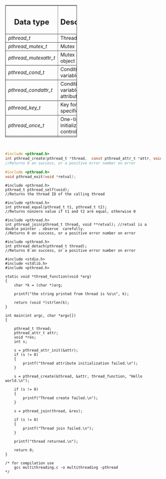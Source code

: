 <table border="1" height="426" class="jop-noMdConv" style="border-collapse: collapse; width: 46.0903%;"><thead class="jop-noMdConv"><tr class="jop-noMdConv"><th scope="col" style="width: 49.9907%;" class="jop-noMdConv"><h2 class="jop-noMdConv">Data type</h2></th><th scope="col" style="width: 49.9907%;" class="jop-noMdConv"><h2 class="jop-noMdConv">Description</h2></th></tr></thead><tbody class="jop-noMdConv"><tr class="jop-noMdConv"><td style="width: 49.9907%;" class="jop-noMdConv"><em class="jop-noMdConv">pthread_t</em></td><td style="width: 49.9907%;" class="jop-noMdConv">Thread identifier</td></tr><tr class="jop-noMdConv"><td style="width: 49.9907%;" class="jop-noMdConv"><em class="jop-noMdConv">pthread_mutex_t</em></td><td style="width: 49.9907%;" class="jop-noMdConv">Mutex</td></tr><tr class="jop-noMdConv"><td style="width: 49.9907%;" class="jop-noMdConv"><em class="jop-noMdConv">pthread_mutexattr_t</em></td><td style="width: 49.9907%;" class="jop-noMdConv">Mutex attributes object</td></tr><tr class="jop-noMdConv"><td style="width: 49.9907%;" class="jop-noMdConv"><em class="jop-noMdConv">pthread_cond_t</em></td><td style="width: 49.9907%;" class="jop-noMdConv">Condition variable</td></tr><tr class="jop-noMdConv"><td style="width: 49.9907%;" class="jop-noMdConv"><em class="jop-noMdConv">pthread_condattr_t</em></td><td style="width: 49.9907%;" class="jop-noMdConv">Condition variable attributes object</td></tr><tr class="jop-noMdConv"><td style="width: 49.9907%;" class="jop-noMdConv"><em class="jop-noMdConv">pthread_key_t</em></td><td style="width: 49.9907%;" class="jop-noMdConv">Key for thread-specific data</td></tr><tr class="jop-noMdConv"><td style="width: 49.9907%;" class="jop-noMdConv"><em class="jop-noMdConv">pthread_once_t</em></td><td style="width: 49.9907%;" class="jop-noMdConv">One-time initialization control context</td></tr><tr class="jop-noMdConv"><td style="width: 49.9907%;" class="jop-noMdConv"><em class="jop-noMdConv">pthread_attr_t</em></td><td style="width: 49.9907%;" class="jop-noMdConv">Thread attributes object</td></tr></tbody></table>

&nbsp;

```c
#include <pthread.h>
int pthread_create(pthread_t *thread,  const pthread_attr_t *attr, void *(* start)(void *),void *arg);
//Returns 0 on success, or a positive error number on error
```

```c
#include <pthread.h>
void pthread_exit(void *retval);
```

```
#include <pthread.h>
pthread_t pthread_self(void);
//Returns the thread ID of the calling thread
```

```
#include <pthread.h>
int pthread_equal(pthread_t t1, pthread_t t2);
//Returns nonzero value if t1 and t2 are equal, otherwise 0
```

```
#include <pthread.h>
int pthread_join(pthread_t thread, void **retval); //retval is a double pointer . observe  carefully.
//Returns 0 on success, or a positive error number on error
```

```
#include <pthread.h>
int pthread_detach(pthread_t thread);
//Returns 0 on success, or a positive error number on error
```


```
#include <stdio.h>
#include <stdlib.h>
#include <pthread.h>

static void *thread_function(void *arg)
{
    char *k = (char *)arg;

    printf("the string printed from thread is %s\n", k);

    return (void *)strlen(k);
}

int main(int argc, char *argv[])
{

    pthread_t thread;
    pthread_attr_t attr;
    void *res;
    int s;

    s = pthread_attr_init(&attr);
    if (s != 0)
    {
        printf("thread attribute initialization failed.\n");
    }

    s = pthread_create(&thread, &attr, thread_function, "Hello world.\n");

    if (s != 0)
    {
        printf("Thread create failed.\n");
    }

    s = pthread_join(thread, &res);

    if (s != 0)
    {
        printf("Thread join failed.\n");
    }

    printf("thread returned.\n");

    return 0;
}

/* for compilation use
    gcc multithreading.c -o multithreading -pthread
*/
```